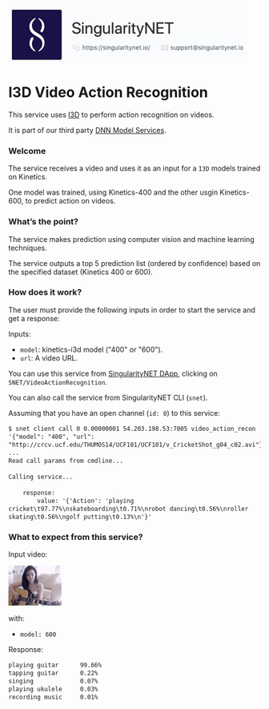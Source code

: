 [issue-template]: ../../../issues/new?template=BUG_REPORT.md
[feature-template]: ../../../issues/new?template=FEATURE_REQUEST.md

![singnetlogo](../assets/singnet-logo.jpg?raw=true 'SingularityNET')

# I3D Video Action Recognition

This service uses [I3D](https://github.com/deepmind/kinetics-i3d) to perform action recognition on videos.

It is part of our third party [DNN Model Services](https://github.com/singnet/dnn-model-services).

### Welcome

The service receives a video and uses it as an input for a `I3D` models trained on Kinetics.

One model was trained, using Kinetics-400 and the other usgin Kinetics-600, to predict action on videos.

### What’s the point?

The service makes prediction using computer vision and machine learning techniques.

The service outputs a top 5 prediction list (ordered by confidence) based on the specified dataset (Kinetics 400 or 600).

### How does it work?

The user must provide the following inputs in order to start the service and get a response:

Inputs:
  - `model`: kinetics-i3d model ("400" or "600").
  - `url`: A video URL.

You can use this service from [SingularityNET DApp](http://beta.singularitynet.io/), clicking on `SNET/VideoActionRecognition`.

You can also call the service from SingularityNET CLI (`snet`).

Assuming that you have an open channel (`id: 0`) to this service:

```
$ snet client call 0 0.00000001 54.203.198.53:7005 video_action_recon '{"model": "400", "url": "http://crcv.ucf.edu/THUMOS14/UCF101/UCF101/v_CricketShot_g04_c02.avi"}'
...
Read call params from cmdline...

Calling service...

    response:
        value: '{'Action': 'playing cricket\t97.77%\nskateboarding\t0.71%\nrobot dancing\t0.56%\nroller skating\t0.56%\ngolf putting\t0.13%\n'}'
```

### What to expect from this service?

Input video:

![Guitar Splash 1](../assets/users_guide/playing_guitar.gif)

with:
- `model: 600`

Response:

```
playing guitar      99.66%
tapping guitar      0.22%
singing             0.07%
playing ukulele     0.03%
recording music     0.01%
```